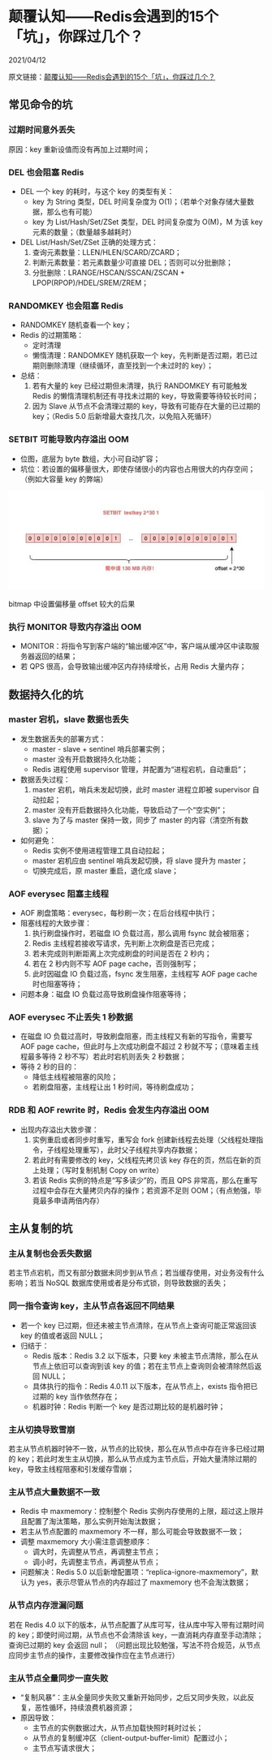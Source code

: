 # 颠覆认知——Redis会遇到的15个「坑」，你踩过几个？

2021/04/12

原文链接：[颠覆认知——Redis会遇到的15个「坑」，你踩过几个？](https://mp.weixin.qq.com/s/CHtZI9k2qQ_YJb5Mwzrukw)

## 常见命令的坑

### 过期时间意外丢失

原因：key 重新设值而没有再加上过期时间；

### DEL 也会阻塞 Redis

+ DEL 一个 key 的耗时，与这个 key 的类型有关：
    + key 为 String 类型，DEL 时间复杂度为 O(1)；（若单个对象存储大量数据，那么也有可能）
    + key 为 List/Hash/Set/ZSet 类型，DEL 时间复杂度为 O(M)，M 为该 key 元素的数量；（数量越多越耗时）
+ DEL List/Hash/Set/ZSet 正确的处理方式：
    1. 查询元素数量：LLEN/HLEN/SCARD/ZCARD；
    2. 判断元素数量：若元素数量少可直接 DEL；否则可以分批删除；
    3. 分批删除：LRANGE/HSCAN/SSCAN/ZSCAN + LPOP(RPOP)/HDEL/SREM/ZREM；
    
### RANDOMKEY 也会阻塞 Redis

+ RANDOMKEY 随机查看一个 key；
+ Redis 的过期策略：
    + 定时清理
    + 懒惰清理：RANDOMKEY 随机获取一个 key，先判断是否过期，若已过期则删除清理（继续循环，直至找到一个未过时的 key）；
+ 总结：
    1. 若有大量的 key 已经过期但未清理，执行 RANDOMKEY 有可能触发 Redis 的懒惰清理机制还有寻找未过期的 key，导致需要等待较长时间；
    2. 因为 Slave 从节点不会清理过期的 key，导致有可能存在大量的已过期的 key；（Redis 5.0 后新增最大查找几次，以免陷入死循环）
    
### SETBIT 可能导致内存溢出 OOM

+ 位图，底层为 byte 数组，大小可自动扩容；
+ 坑位：若设置的偏移量很大，即使存储很小的内容也占用很大的内存空间；（例如大容量 key 的弊端）

![bitmap 中设置偏移量 offset 较大的后果](./img/bitmap-offset.jpg)

bitmap 中设置偏移量 offset 较大的后果

### 执行 MONITOR 导致内存溢出 OOM

+ MONITOR：将指令写到客户端的“输出缓冲区”中，客户端从缓冲区中读取服务器返回的结果；
+ 若 QPS 很高，会导致输出缓冲区内存持续增长，占用 Redis 大量内存；

## 数据持久化的坑

### master 宕机，slave 数据也丢失

+ 发生数据丢失的部署方式：
    + master - slave + sentinel 哨兵部署实例；
    + master 没有开启数据持久化功能；
    + Redis 进程使用 supervisor 管理，并配置为“进程宕机，自动重启”；
+ 数据丢失过程：
    1. master 宕机，哨兵未发起切换，此时 master 进程立即被 supervisor 自动拉起；
    2. master 没有开启数据持久化功能，导致启动了一个“空实例”；
    3. slave 为了与 master 保持一致，同步了 master 的内容（清空所有数据）；
+ 如何避免：
    + Redis 实例不使用进程管理工具自动拉起；
    + master 宕机应由 sentinel 哨兵发起切换，将 slave 提升为 master；
    + 切换完成后，原 master 重启，退化成 slave；
    
### AOF everysec 阻塞主线程

+ AOF 刷盘策略：everysec，每秒刷一次；在后台线程中执行；
+ 阻塞线程的大致步骤：    
    1. 执行刷盘操作时，若磁盘 IO 负载过高，那么调用 fsync 就会被阻塞；
    2. Redis 主线程若接收写请求，先判断上次刷盘是否已完成；
    3. 若未完成则判断距离上次完成刷盘的时间是否在 2 秒内；
    4. 若在 2 秒内则不写 AOF page cache，否则强制写；
    5. 此时因磁盘 IO 负载过高，fsync 发生阻塞，主线程写 AOF page cache 时也阻塞等待；
+ 问题本身：磁盘 IO 负载过高导致刷盘操作阻塞等待；

### AOF everysec 不止丢失 1 秒数据

+ 在磁盘 IO 负载过高时，导致刷盘阻塞，而主线程又有新的写指令，需要写 AOF page cache，但此时与上次成功刷盘不超过 2 秒就不写；（意味着主线程最多等待 2 秒不写）若此时宕机则丢失 2 秒数据；
+ 等待 2 秒的目的：
    + 降低主线程被阻塞的风险；
    + 若刷盘阻塞，主线程让出 1 秒时间，等待刷盘成功；
    
### RDB 和 AOF rewrite 时，Redis 会发生内存溢出 OOM

+ 出现内存溢出大致步骤：
    1. 实例重启或者同步时重写，重写会 fork 创建新线程去处理（父线程处理指令，子线程处理重写），此时父子线程共享内存数据；
    2. 若此时有需要修改的 key，父线程先拷贝该 key 存在的页，然后在新的页上处理；（写时复制机制 Copy on write）
    3. 若该 Redis 实例的特点是“写多读少”的，而且 QPS 非常高，那么在重写过程中会存在大量拷贝内存的操作；若资源不足则 OOM；（有点勉强，毕竟最多申请两倍内存）
    
## 主从复制的坑

### 主从复制也会丢失数据

若主节点宕机，而又有部分数据未同步到从节点；若当缓存使用，对业务没有什么影响；若当 NoSQL 数据库使用或者是分布式锁，则导致数据的丢失；

### 同一指令查询 key，主从节点各返回不同结果

+ 若一个 key 已过期，但还未被主节点清除，在从节点上查询可能正常返回该 key 的值或者返回 NULL；
+ 归结于：
    + Redis 版本：Redis 3.2 以下版本，只要 key 未被主节点清除，那么在从节点上依旧可以查询到该 key 的值；若在主节点上查询则会被清除然后返回 NULL；
    + 具体执行的指令：Redis 4.0.11 以下版本，在从节点上，exists 指令把已过期的 key 当作依然存在；
    + 机器时钟：Redis 判断一个 key 是否过期比较的是机器时钟；
    
### 主从切换导致雪崩

若主从节点机器时钟不一致，从节点的比较快，那么在从节点中存在许多已经过期的 key；若此时发生主从切换，那么从节点成为主节点后，开始大量清除过期的 key，导致主线程阻塞和引发缓存雪崩；

### 主从节点大量数据不一致

+ Redis 中 maxmemory：控制整个 Redis 实例内存使用的上限，超过这上限并且配置了淘汰策略，那么实例开始淘汰数据；
+ 若主从节点配置的 maxmemory 不一样，那么可能会导致数据不一致；
+ 调整 maxmemory 大小需注意调整顺序：
    + 调大时，先调整从节点，再调整主节点；
    + 调小时，先调整主节点，再调整从节点；
+ 问题解决：Redis 5.0 以后新增配置项：“replica-ignore-maxmemory”，默认为 yes，表示尽管从节点的内存超过了 maxmemory 也不会淘汰数据；

### 从节点内存泄漏问题

若在 Redis 4.0 以下的版本，从节点配置了从库可写，往从库中写入带有过期时间的 key；即使时间过期，从节点也不会清除该 key，一直消耗内存直至手动清除；查询已过期的 key 会返回 null；
（问题出现比较勉强，写法不符合规范，从节点应同步主节点的操作，主要修改操作应在主节点进行）

### 主从节点全量同步一直失败

+ “复制风暴”：主从全量同步失败又重新开始同步，之后又同步失败，以此反复，恶性循环，持续浪费机器资源；
+ 原因导致：
    + 主节点的实例数据过大，从节点加载快照时耗时过长；
    + 从节点的复制缓冲区（client-output-buffer-limit）配置过小；
    + 主节点写请求很大；